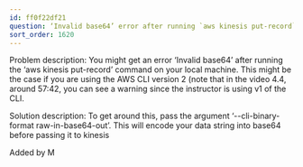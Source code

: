 ```yaml
---
id: ff0f22df21
question: ‘Invalid base64’ error after running `aws kinesis put-record`
sort_order: 1620
---
```


Problem description:  You might get an error ‘Invalid base64’ after running the ‘aws kinesis put-record’ command on your local machine. This might be the case if you are using the AWS CLI version 2 (note that in the video 4.4, around 57:42, you can see a warning since the instructor is using v1 of the CLI.

Solution description: To get around this, pass the argument ‘--cli-binary-format raw-in-base64-out’. This will encode your data string into base64 before passing it to kinesis

Added by M

